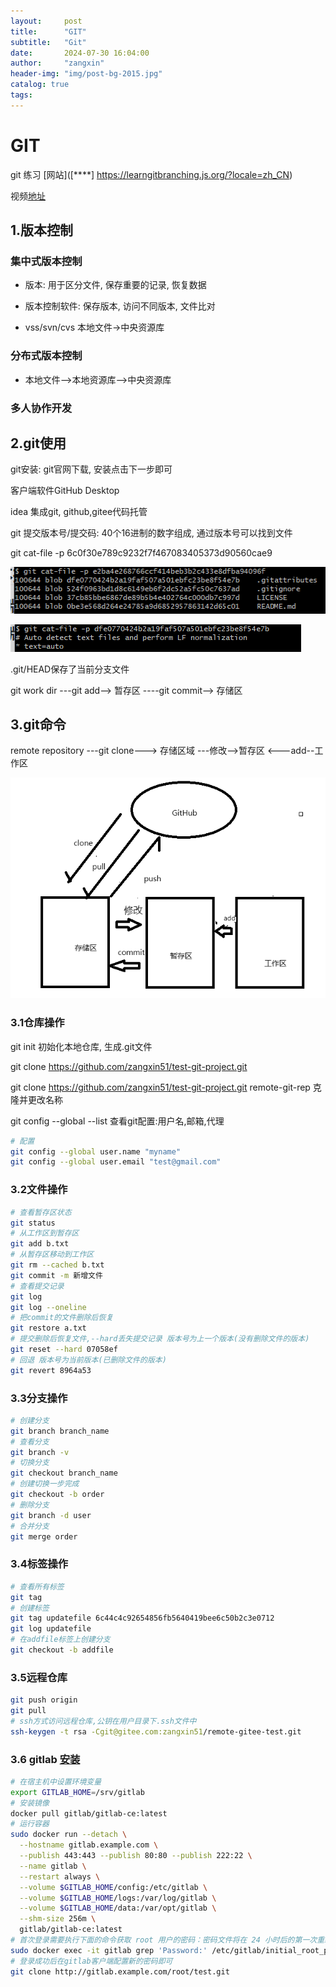 ```yaml
---
layout:     post
title:      "GIT"
subtitle:   "Git"
date:       2024-07-30 16:04:00
author:     "zangxin"
header-img: "img/post-bg-2015.jpg"
catalog: true
tags:
---
```


# GIT

git 练习 [网站]([****]    https://learngitbranching.js.org/?locale=zh_CN)

视频[地址](https://www.bilibili.com/video/BV1wm4y1z7Dg)



## 1.版本控制

### 集中式版本控制

- 版本: 用于区分文件, 保存重要的记录, 恢复数据

- 版本控制软件: 保存版本, 访问不同版本, 文件比对
- vss/svn/cvs 本地文件->中央资源库

### 分布式版本控制

- 本地文件-->本地资源库-->中央资源库

### 多人协作开发

## 2.git使用

git安装: git官网下载, 安装点击下一步即可

客户端软件GitHub Desktop

idea 集成git, github,gitee代码托管

git 提交版本号/提交码: 40个16进制的数字组成, 通过版本号可以找到文件

git cat-file -p 6c0f30e789c9232f7f467083405373d90560cae9

![image-20240731194752341](/img/md-img/image-20240731194752341.png)

![image-20240731195230233](/img/md-img/image-20240731195230233.png)

.git/HEAD保存了当前分支文件

git work dir ---git add--> 暂存区 ----git commit--> 存储区

## 3.git命令

remote repository ---git clone---> 存储区域 ---修改-->暂存区 <---add--工作区

![image-20240731203703766](/img/md-img/2024-07-30-git/image-20240731203703766.png)

### 3.1仓库操作

git init 初始化本地仓库, 生成.git文件

git clone https://github.com/zangxin51/test-git-project.git

git clone https://github.com/zangxin51/test-git-project.git remote-git-rep 克隆并更改名称

 git config --global --list 查看git配置:用户名,邮箱,代理

```bash
# 配置
git config --global user.name "myname"
git config --global user.email "test@gmail.com"
```

### 3.2文件操作

```bash
# 查看暂存区状态
git status
# 从工作区到暂存区
git add b.txt
# 从暂存区移动到工作区
git rm --cached b.txt
git commit -m 新增文件
# 查看提交记录
git log
git log --oneline
# 把commit的文件删除后恢复
git restore a.txt
# 提交删除后恢复文件,--hard丢失提交记录 版本号为上一个版本(没有删除文件的版本)
git reset --hard 07058ef
# 回退 版本号为当前版本(已删除文件的版本)
git revert 8964a53
```

### 3.3分支操作

```bash
# 创建分支
git branch branch_name
# 查看分支
git branch -v
# 切换分支
git checkout branch_name
# 创建切换一步完成
git checkout -b order
# 删除分支
git branch -d user
# 合并分支
git merge order
```

### 3.4标签操作

```bash
# 查看所有标签
git tag
# 创建标签
git tag updatefile 6c44c4c92654856fb5640419bee6c50b2c3e0712
git log updatefile
# 在addfile标签上创建分支
git checkout -b addfile

```

### 3.5远程仓库

```bash
git push origin
git pull
# ssh方式访问远程仓库,公钥在用户目录下.ssh文件中
ssh-keygen -t rsa -Cgit@gitee.com:zangxin51/remote-gitee-test.git

```

### 3.6 gitlab [安装](https://zhuanlan.zhihu.com/p/627162137)

```bash
# 在宿主机中设置环境变量
export GITLAB_HOME=/srv/gitlab
# 安装镜像
docker pull gitlab/gitlab-ce:latest
# 运行容器
sudo docker run --detach \
  --hostname gitlab.example.com \
  --publish 443:443 --publish 80:80 --publish 222:22 \
  --name gitlab \
  --restart always \
  --volume $GITLAB_HOME/config:/etc/gitlab \
  --volume $GITLAB_HOME/logs:/var/log/gitlab \
  --volume $GITLAB_HOME/data:/var/opt/gitlab \
  --shm-size 256m \
  gitlab/gitlab-ce:latest
# 首次登录需要执行下面的命令获取 root 用户的密码：密码文件将在 24 小时后的第一次重新配置运行中自动删除。 
sudo docker exec -it gitlab grep 'Password:' /etc/gitlab/initial_root_password
# 登录成功后在gitlab客户端配置新的密码即可
git clone http://gitlab.example.com/root/test.git

```

